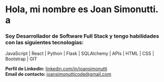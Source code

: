 # Hola, mi nombre es **Joan Simonutti**. a

### Soy Desarrollador de Software Full Stack y tengo habilidades con las siguientes tecnologías: 
JavaScript | React | Python | Flask | SQLAlchemy | APIs | HTML | CSS | Bootstrap | GIT

**Perfil de Linkedin:** [linkedin.com/in/joansimonutti](https://www.linkedin.com/in/joansimonutti/) <br/>
**Email de contacto:** [joansimonutticode@gmail.com](mailto:joansimonutticode@gmail.com)
